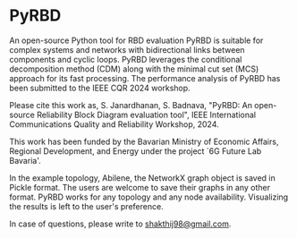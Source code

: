 # PyRBD
An open-source Python tool for RBD evaluation
PyRBD is suitable for complex systems and networks with bidirectional links between components and cyclic loops.
PyRBD leverages the conditional decomposition method (CDM) along with the minimal cut set (MCS) approach for its fast processing.
The performance analysis of PyRBD has been submitted to the IEEE CQR 2024 workshop.

Please cite this work as,
S. Janardhanan, S. Badnava, "PyRBD: An open-source Reliability Block Diagram evaluation tool", IEEE International Communications Quality and Reliability Workshop, 2024.

This work has been funded by the Bavarian Ministry of Economic Affairs, Regional Development, and Energy under the project `6G Future Lab Bavaria'.


In the example topology, Abilene, the NetworkX graph object is saved in Pickle format. The users are welcome to save their graphs in any other format.
PyRBD works for any topology and any node availability. 
Visualizing the results is left to the user's preference.

In case of questions, please write to shakthij98@gmail.com.

